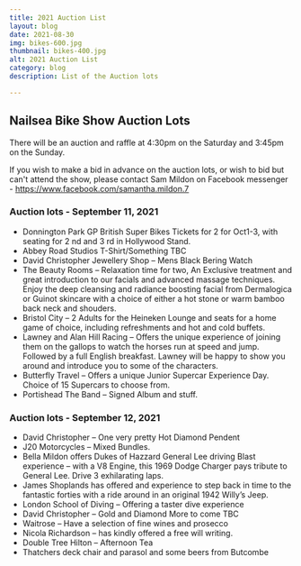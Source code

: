```yaml
---
title: 2021 Auction List
layout: blog
date: 2021-08-30
img: bikes-600.jpg
thumbnail: bikes-400.jpg
alt: 2021 Auction List
category: blog
description: List of the Auction lots

---
```


## Nailsea Bike Show Auction Lots

There will be an auction and raffle at 4:30pm on the Saturday and 3:45pm on the Sunday. 

If you wish to make a bid in advance on the auction lots, or wish to bid but can't attend the show, please contact Sam Mildon on Facebook messenger - <a href="https://www.facebook.com/samantha.mildon.7" target="_blank">https://www.facebook.com/samantha.mildon.7</a>

### Auction lots - September 11, 2021

* Donnington Park GP British Super Bikes Tickets for 2 for
Oct1-3, with seating for 2 nd and 3 rd in Hollywood Stand.
* Abbey Road Studios T-Shirt/Something TBC
* David Christopher Jewellery Shop – Mens Black Bering
Watch
* The Beauty Rooms – Relaxation time for two, An
Exclusive treatment and great introduction to our facials
and advanced massage techniques. Enjoy the deep
cleansing and radiance boosting facial from Dermalogica
or Guinot skincare with a choice of either a hot stone or
warm bamboo back neck and shouders.
* Bristol City – 2 Adults for the Heineken Lounge and seats
for a home game of choice, including refreshments and
hot and cold buffets.
* Lawney and Alan Hill Racing – Offers the unique
experience of joining them on the gallops to watch the
horses run at speed and jump. Followed by a full English
breakfast. Lawney will be happy to show you around and
introduce you to some of the characters.
* Butterfly Travel – Offers a unique Junior Supercar
Experience Day. Choice of 15 Supercars to choose from.
* Portishead The Band – Signed Album and stuff.

### Auction lots - September 12, 2021

* David Christopher – One very pretty Hot Diamond
Pendent
* J20 Motorcycles – Mixed Bundles.
* Bella Mildon offers Dukes of Hazzard General Lee driving
Blast experience – with a V8 Engine, this 1969 Dodge
Charger pays tribute to General Lee. Drive 3 exhilarating
laps.
* James Shoplands has offered and experience to step
back in time to the fantastic forties with a ride around in
an original 1942 Willy’s Jeep.
* London School of Diving – Offering a taster dive
experience
* David Christopher – Gold and Diamond More to come
TBC
* Waitrose – Have a selection of fine wines and prosecco
* Nicola Richardson – has kindly offered a free will writing.
* Double Tree Hilton – Afternoon Tea
* Thatchers deck chair and parasol and some beers from Butcombe
